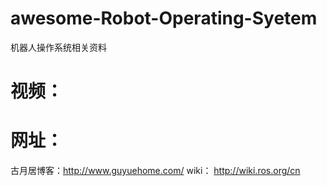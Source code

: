 # awesome-Robot-Operating-Syetem
机器人操作系统相关资料
# 视频：

# 网址：

古月居博客：http://www.guyuehome.com/
wiki： http://wiki.ros.org/cn
